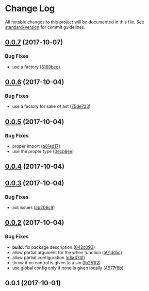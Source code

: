 # Change Log

All notable changes to this project will be documented in this file. See [standard-version](https://github.com/conventional-changelog/standard-version) for commit guidelines.

<a name="0.0.7"></a>
## [0.0.7](https://github.com/lazarljubenovic/ngx-sin/compare/v0.0.6...v0.0.7) (2017-10-07)


### Bug Fixes

* use a factory ([3169bcd](https://github.com/lazarljubenovic/ngx-sin/commit/3169bcd))



<a name="0.0.6"></a>
## [0.0.6](https://github.com/lazarljubenovic/ngx-sin/compare/v0.0.5...v0.0.6) (2017-10-04)


### Bug Fixes

* use a factory for sake of aot ([75de733](https://github.com/lazarljubenovic/ngx-sin/commit/75de733))



<a name="0.0.5"></a>
## [0.0.5](https://github.com/lazarljubenovic/ngx-sin/compare/v0.0.4...v0.0.5) (2017-10-04)


### Bug Fixes

* proper import ([a01ed17](https://github.com/lazarljubenovic/ngx-sin/commit/a01ed17))
* use the proper type ([0ecb8ee](https://github.com/lazarljubenovic/ngx-sin/commit/0ecb8ee))



<a name="0.0.4"></a>
## [0.0.4](https://github.com/lazarljubenovic/ngx-sin/compare/v0.0.3...v0.0.4) (2017-10-04)



<a name="0.0.3"></a>
## [0.0.3](https://github.com/lazarljubenovic/ngx-sin/compare/v0.0.2...v0.0.3) (2017-10-04)


### Bug Fixes

* aot issues ([ab209c9](https://github.com/lazarljubenovic/ngx-sin/commit/ab209c9))



<a name="0.0.2"></a>
## [0.0.2](https://github.com/lazarljubenovic/ngx-sin/compare/v0.0.1...v0.0.2) (2017-10-04)


### Bug Fixes

* **build:** fix package description ([042c093](https://github.com/lazarljubenovic/ngx-sin/commit/042c093))
* allow partial argument for the when function ([a01dd5c](https://github.com/lazarljubenovic/ngx-sin/commit/a01dd5c))
* allow partial configuration ([c8a474f](https://github.com/lazarljubenovic/ngx-sin/commit/c8a474f))
* throw if no control is given to a sin ([fb251f2](https://github.com/lazarljubenovic/ngx-sin/commit/fb251f2))
* use global config only if none is given locally ([4977f8b](https://github.com/lazarljubenovic/ngx-sin/commit/4977f8b))



<a name="0.0.1"></a>
## 0.0.1 (2017-10-01)
